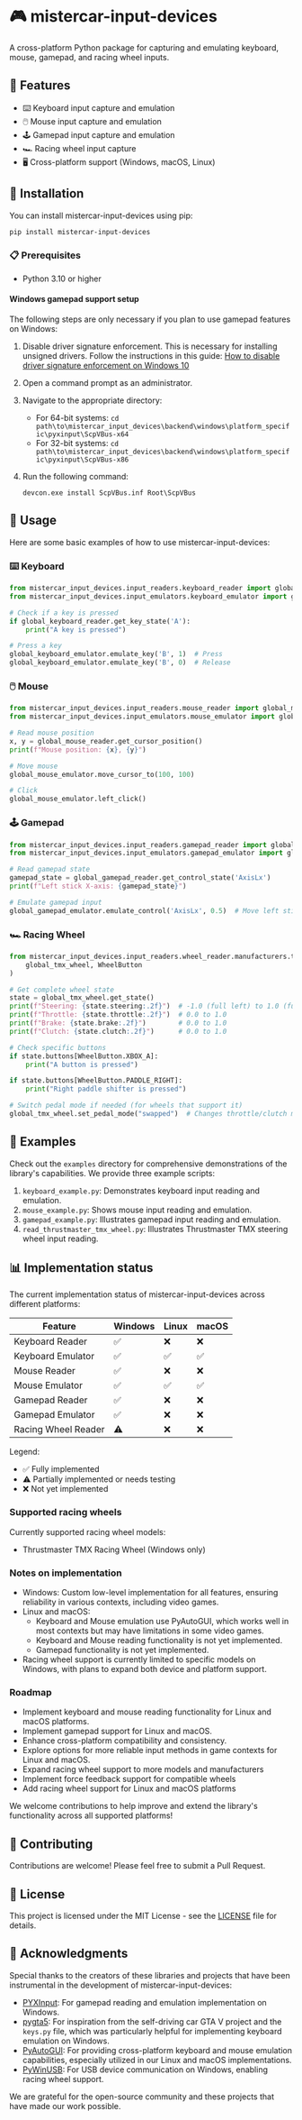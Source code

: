 # 🎮 mistercar-input-devices

A cross-platform Python package for capturing and emulating keyboard, mouse, gamepad, and racing wheel inputs.

## 🌟 Features

- ⌨️ Keyboard input capture and emulation
- 🖱️ Mouse input capture and emulation
- 🕹️ Gamepad input capture and emulation
- 🏎️ Racing wheel input capture
- 🖥️ Cross-platform support (Windows, macOS, Linux)

## 🚀 Installation

You can install mistercar-input-devices using pip:

```bash
pip install mistercar-input-devices
```

### 📋 Prerequisites

- Python 3.10 or higher

#### Windows gamepad support setup

The following steps are only necessary if you plan to use gamepad features on Windows:

1. Disable driver signature enforcement. This is necessary for installing unsigned drivers. Follow the instructions in this guide: [How to disable driver signature enforcement on Windows 10](https://medium.com/@pypaya_tech/unlock-your-windows-a-guide-to-disabling-driver-signature-enforcement-342103d51997)

2. Open a command prompt as an administrator.

3. Navigate to the appropriate directory:
   - For 64-bit systems: `cd path\to\mistercar_input_devices\backend\windows\platform_specific\pyxinput\ScpVBus-x64`
   - For 32-bit systems: `cd path\to\mistercar_input_devices\backend\windows\platform_specific\pyxinput\ScpVBus-x86`

4. Run the following command:
   ```
   devcon.exe install ScpVBus.inf Root\ScpVBus
   ```

## 🎯 Usage

Here are some basic examples of how to use mistercar-input-devices:

### ⌨️ Keyboard

```python
from mistercar_input_devices.input_readers.keyboard_reader import global_keyboard_reader
from mistercar_input_devices.input_emulators.keyboard_emulator import global_keyboard_emulator

# Check if a key is pressed
if global_keyboard_reader.get_key_state('A'):
    print("A key is pressed")

# Press a key
global_keyboard_emulator.emulate_key('B', 1)  # Press
global_keyboard_emulator.emulate_key('B', 0)  # Release
```

### 🖱️ Mouse

```python
from mistercar_input_devices.input_readers.mouse_reader import global_mouse_reader
from mistercar_input_devices.input_emulators.mouse_emulator import global_mouse_emulator

# Read mouse position
x, y = global_mouse_reader.get_cursor_position()
print(f"Mouse position: {x}, {y}")

# Move mouse
global_mouse_emulator.move_cursor_to(100, 100)

# Click
global_mouse_emulator.left_click()
```

### 🕹️ Gamepad

```python
from mistercar_input_devices.input_readers.gamepad_reader import global_gamepad_reader
from mistercar_input_devices.input_emulators.gamepad_emulator import global_gamepad_emulator

# Read gamepad state
gamepad_state = global_gamepad_reader.get_control_state('AxisLx')
print(f"Left stick X-axis: {gamepad_state}")

# Emulate gamepad input
global_gamepad_emulator.emulate_control('AxisLx', 0.5)  # Move left stick halfway to the right
```

### 🏎️ Racing Wheel

```python
from mistercar_input_devices.input_readers.wheel_reader.manufacturers.thrustmaster.tmx import (
    global_tmx_wheel, WheelButton
)

# Get complete wheel state
state = global_tmx_wheel.get_state()
print(f"Steering: {state.steering:.2f}")  # -1.0 (full left) to 1.0 (full right)
print(f"Throttle: {state.throttle:.2f}")  # 0.0 to 1.0
print(f"Brake: {state.brake:.2f}")        # 0.0 to 1.0
print(f"Clutch: {state.clutch:.2f}")      # 0.0 to 1.0

# Check specific buttons
if state.buttons[WheelButton.XBOX_A]:
    print("A button is pressed")

if state.buttons[WheelButton.PADDLE_RIGHT]:
    print("Right paddle shifter is pressed")

# Switch pedal mode if needed (for wheels that support it)
global_tmx_wheel.set_pedal_mode("swapped")  # Changes throttle/clutch mapping
```

## 🚀 Examples

Check out the `examples` directory for comprehensive demonstrations of the library's capabilities. We provide three example scripts:

1. `keyboard_example.py`: Demonstrates keyboard input reading and emulation.
2. `mouse_example.py`: Shows mouse input reading and emulation.
3. `gamepad_example.py`: Illustrates gamepad input reading and emulation.
4. `read_thrustmaster_tmx_wheel.py`: Illustrates Thrustmaster TMX steering wheel input reading.

## 📊 Implementation status

The current implementation status of mistercar-input-devices across different platforms:

| Feature | Windows | Linux | macOS |
|---------|---------|-------|-------|
| Keyboard Reader | ✅ | ❌ | ❌ |
| Keyboard Emulator | ✅ | ✅ | ✅ |
| Mouse Reader | ✅ | ❌ | ❌ |
| Mouse Emulator | ✅ | ✅ | ✅ |
| Gamepad Reader | ✅ | ❌ | ❌ |
| Gamepad Emulator | ✅ | ❌ | ❌ |
| Racing Wheel Reader | ⚠️ | ❌ | ❌ |

Legend:
- ✅ Fully implemented
- ⚠️ Partially implemented or needs testing
- ❌ Not yet implemented

### Supported racing wheels

Currently supported racing wheel models:
- Thrustmaster TMX Racing Wheel (Windows only)

### Notes on implementation

- Windows: Custom low-level implementation for all features, ensuring reliability in various contexts, including video games.
- Linux and macOS: 
  - Keyboard and Mouse emulation use PyAutoGUI, which works well in most contexts but may have limitations in some video games.
  - Keyboard and Mouse reading functionality is not yet implemented.
  - Gamepad functionality is not yet implemented.
- Racing wheel support is currently limited to specific models on Windows, with plans to expand both device and platform support.

### Roadmap

- Implement keyboard and mouse reading functionality for Linux and macOS platforms.
- Implement gamepad support for Linux and macOS.
- Enhance cross-platform compatibility and consistency.
- Explore options for more reliable input methods in game contexts for Linux and macOS.
- Expand racing wheel support to more models and manufacturers
- Implement force feedback support for compatible wheels
- Add racing wheel support for Linux and macOS platforms

We welcome contributions to help improve and extend the library's functionality across all supported platforms!

## 🤝 Contributing

Contributions are welcome! Please feel free to submit a Pull Request.

## 📄 License

This project is licensed under the MIT License - see the [LICENSE](LICENSE) file for details.

## 🙏 Acknowledgments

Special thanks to the creators of these libraries and projects that have been instrumental in the development of mistercar-input-devices:

- [PYXInput](https://github.com/bayangan1991/PYXInput): For gamepad reading and emulation implementation on Windows.
- [pygta5](https://github.com/Sentdex/pygta5): For inspiration from the self-driving car GTA V project and the `keys.py` file, which was particularly helpful for implementing keyboard emulation on Windows.
- [PyAutoGUI](https://pypi.org/project/PyAutoGUI/): For providing cross-platform keyboard and mouse emulation capabilities, especially utilized in our Linux and macOS implementations.
- [PyWinUSB](https://github.com/rene-aguirre/pywinusb): For USB device communication on Windows, enabling racing wheel support.

We are grateful for the open-source community and these projects that have made our work possible.
